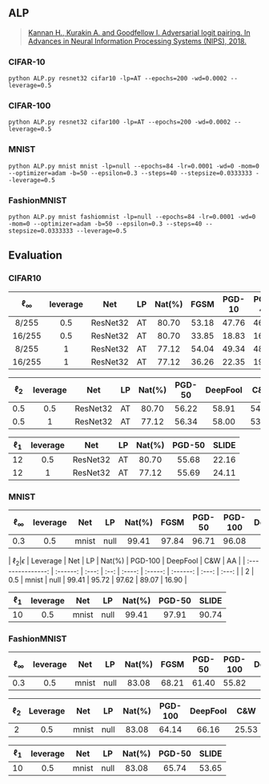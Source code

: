 

## ALP



> [Kannan H., Kurakin A. and Goodfellow I. Adversarial logit pairing. In Advances in Neural Information Processing Systems (NIPS), 2018.](https://arxiv.org/abs/1803.06373)



### CIFAR-10

    python ALP.py resnet32 cifar10 -lp=AT --epochs=200 -wd=0.0002 --leverage=0.5

### CIFAR-100

    python ALP.py resnet32 cifar100 -lp=AT --epochs=200 -wd=0.0002 --leverage=0.5

### MNIST

    python ALP.py mnist mnist -lp=null --epochs=84 -lr=0.0001 -wd=0 -mom=0 --optimizer=adam -b=50 --epsilon=0.3 --steps=40 --stepsize=0.0333333 --leverage=0.5

### FashionMNIST

    python ALP.py mnist fashiomnist -lp=null --epochs=84 -lr=0.0001 -wd=0 -mom=0 --optimizer=adam -b=50 --epsilon=0.3 --steps=40 --stepsize=0.0333333 --leverage=0.5



## Evaluation



### CIFAR10



| $\ell_{\infty}$ | leverage |   Net    |  LP  | Nat(%) | FGSM  | PGD-10 | PGD-40 | DeepFool |  AA   |
| :-----------------------: | :------: | :------: | :--: | :----: | :---: | :----: | :----: | :------: | :---: |
|           8/255           |   0.5    | ResNet32 |  AT  | 80.70  | 53.18 | 47.76  | 46.95  |  49.54   | 43.23 |
|          16/255           |   0.5    | ResNet32 |  AT  | 80.70  | 33.85 | 18.83  | 16.55  |  27.22   | 12.27 |
|           8/255           |    1     | ResNet32 |  AT  | 77.12  | 54.04 | 49.34  | 48.61  |  49.53   | 44.89 |
|          16/255           |    1     | ResNet32 |  AT  | 77.12  | 36.26 | 22.35  | 19.64  |  28.56   | 14.34 |





| $\ell_2$ | leverage |   Net    |  LP  | Nat(%) | PGD-50 | DeepFool |  C&W  |  AA   |
| :---------------: | :------: | :------: | :--: | :----: | :----: | :------: | :---: | :---: |
|        0.5        |   0.5    | ResNet32 |  AT  | 80.70  | 56.22  |  58.91   | 54.26 | 53.34 |
|        0.5        |    1     | ResNet32 |  AT  | 77.12  | 56.34  |  58.00   | 53.91 | 53.25 |




| $\ell_1$ | leverage |   Net    |  LP  | Nat(%) | PGD-50 | SLIDE |
| :---------------: | :------: | :------: | :--: | :----: | :----: | :---: |
|        12         |   0.5    | ResNet32 |  AT  | 80.70  | 55.68  | 22.16 |
|        12         |    1     | ResNet32 |  AT  | 77.12  | 55.69  | 24.11 |



### MNIST



| $\ell_{\infty}$ | leverage |  Net  |  LP  | Nat(%) | FGSM  | PGD-50 | PGD-100 | DeepFool |  AA   |
| :-----------------------: | :------: | :---: | :--: | :----: | :---: | :----: | :-----: | :------: | :---: |
|            0.3            |   0.5    | mnist | null | 99.41  | 97.84 | 96.71  |  96.08  |  97.17   | 92.60 |



| $\ell_2|\epsilon$ | Leverage |  Net  |  LP  | Nat(%) | PGD-100 | DeepFool |  C&W  |  AA   |
| :---------------: | :------: | :---: | :--: | :----: | :-----: | :------: | :---: | :---: |
|         2         |   0.5    | mnist | null | 99.41  |  95.72  |  97.62   | 89.07 | 16.90 |



| $\ell_1$ | leverage |  Net  |  LP  | Nat(%) | PGD-50 | SLIDE |
| :---------------: | :------: | :---: | :--: | :----: | :----: | :---: |
|        10         |   0.5    | mnist | null | 99.41  | 97.91  | 90.74 |



### FashionMNIST





| $\ell_{\infty}$ | leverage |  Net  |  LP  | Nat(%) | FGSM  | PGD-50 | PGD-100 | DeepFool |  AA   |
| :-----------------------: | :------: | :---: | :--: | :----: | :---: | :----: | :-----: | :------: | :---: |
|            0.3            |   0.5    | mnist | null | 83.08  | 68.21 | 61.40  |  55.82  |  56.35   | 24.25 |



| $\ell_2$ | Leverage |  Net  |  LP  | Nat(%) | PGD-100 | DeepFool |  C&W  |  AA  |
| :---------------: | :------: | :---: | :--: | :----: | :-----: | :------: | :---: | :--: |
|         2         |   0.5    | mnist | null | 83.08  |  64.14  |  66.16   | 25.53 | 2.35 |



| $\ell_1$ | leverage |  Net  |  LP  | Nat(%) | PGD-50 | SLIDE |
| :---------------: | :------: | :---: | :--: | :----: | :----: | :---: |
|        10         |   0.5    | mnist | null | 83.08  | 65.74  | 53.65 |







